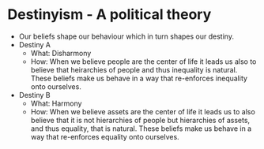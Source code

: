 # Destinyism - A political theory

- Our beliefs shape our behaviour which in turn shapes our destiny. 
- Destiny A 
  - What: Disharmony
  - How: When we believe people are the center of life it leads us also to believe that heirarchies of people and thus inequality is natural. These beliefs make us behave in a way that re-enforces inequality onto ourselves. 
- Destiny B 
  - What: Harmony
  - How: When we believe assets are the center of life it leads us to also believe that it is not hierarchies of people but hierarchies of assets, and thus equality, that is natural. These beliefs make us behave in a way that re-enforces equality onto ourselves. 
